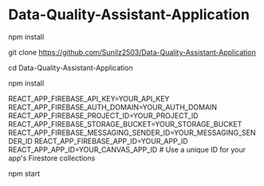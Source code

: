# Data-Quality-Assistant-Application

npm install

git clone https://github.com/Sunilz2503/Data-Quality-Assistant-Application

cd Data-Quality-Assistant-Application

npm install

REACT_APP_FIREBASE_API_KEY=YOUR_API_KEY
REACT_APP_FIREBASE_AUTH_DOMAIN=YOUR_AUTH_DOMAIN
REACT_APP_FIREBASE_PROJECT_ID=YOUR_PROJECT_ID
REACT_APP_FIREBASE_STORAGE_BUCKET=YOUR_STORAGE_BUCKET
REACT_APP_FIREBASE_MESSAGING_SENDER_ID=YOUR_MESSAGING_SENDER_ID
REACT_APP_FIREBASE_APP_ID=YOUR_APP_ID
REACT_APP_APP_ID=YOUR_CANVAS_APP_ID # Use a unique ID for your app's Firestore collections

npm start
